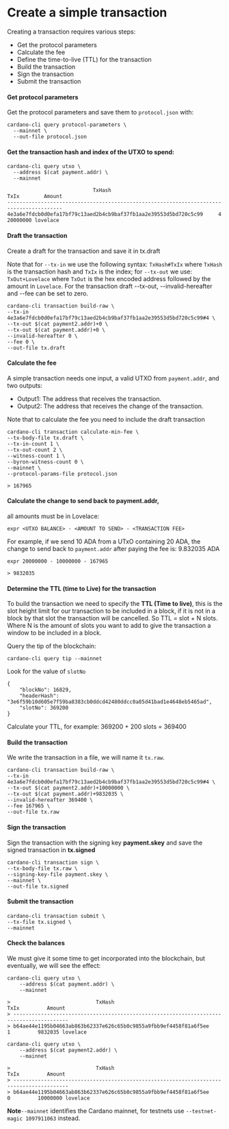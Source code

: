 # Create a simple transaction

Creating a transaction requires various steps:

* Get the protocol parameters
* Calculate the fee
* Define the time-to-live (TTL) for the transaction
* Build the transaction
* Sign the transaction
* Submit the transaction

#### Get protocol parameters

Get the protocol parameters and save them to `protocol.json` with:

```
cardano-cli query protocol-parameters \
  --mainnet \
  --out-file protocol.json
```

#### Get the transaction hash and index of the **UTXO** to spend:

```
cardano-cli query utxo \
  --address $(cat payment.addr) \
  --mainnet
```

```
                            TxHash                                 TxIx        Amount
----------------------------------------------------------------------------------------
4e3a6e7fdcb0d0efa17bf79c13aed2b4cb9baf37fb1aa2e39553d5bd720c5c99     4         20000000 lovelace
```

#### Draft the transaction

Create a draft for the transaction and save it in tx.draft

Note that for `--tx-in` we use the following syntax: `TxHash#TxIx` where `TxHash` is the transaction hash and `TxIx` is the index; for `--tx-out` we use: `TxOut+Lovelace` where `TxOut` is the hex encoded address followed by the amount in `Lovelace`. For the transaction draft --tx-out, --invalid-hereafter and --fee can be set to zero.

    cardano-cli transaction build-raw \
    --tx-in 4e3a6e7fdcb0d0efa17bf79c13aed2b4cb9baf37fb1aa2e39553d5bd720c5c99#4 \
    --tx-out $(cat payment2.addr)+0 \
    --tx-out $(cat payment.addr)+0 \
    --invalid-hereafter 0 \
    --fee 0 \
    --out-file tx.draft

#### Calculate the fee

A simple transaction needs one input, a valid UTXO from `payment.addr`, and two outputs:

* Output1: The address that receives the transaction.
* Output2: The address that receives the change of the transaction.

Note that to calculate the fee you need to include the draft transaction

    cardano-cli transaction calculate-min-fee \
    --tx-body-file tx.draft \
    --tx-in-count 1 \
    --tx-out-count 2 \
    --witness-count 1 \
    --byron-witness-count 0 \
    --mainnet \
    --protocol-params-file protocol.json

    > 167965

#### Calculate the change to send back to payment.addr,
all amounts must be in Lovelace:

    expr <UTXO BALANCE> - <AMOUNT TO SEND> - <TRANSACTION FEE>

For example, if we send 10 ADA from a UTxO containing 20 ADA, the change to send back to `payment.addr` after paying the fee is: 9.832035 ADA

    expr 20000000 - 10000000 - 167965

    > 9832035

#### Determine the TTL (time to Live) for the transaction

To build the transaction we need to specify the **TTL (Time to live)**, this is the slot height limit for our transaction to be included in a block, if it is not in a block by that slot the transaction will be cancelled. So TTL = slot + N slots. Where N is the amount of slots you want to add to give the transaction a window to be included in a block.

Query the tip of the blockchain:

    cardano-cli query tip --mainnet

Look for the value of `slotNo`

    {
        "blockNo": 16829,
        "headerHash": "3e6f59b10d605e7f59ba8383cb0ddcd42480ddcc0a85d41bad1e4648eb5465ad",
        "slotNo": 369200
    }

Calculate your TTL, for example:  369200 + 200 slots = 369400

#### Build the transaction

We write the transaction in a file, we will name it `tx.raw`.

    cardano-cli transaction build-raw \
    --tx-in 4e3a6e7fdcb0d0efa17bf79c13aed2b4cb9baf37fb1aa2e39553d5bd720c5c99#4 \
    --tx-out $(cat payment2.addr)+10000000 \
    --tx-out $(cat payment.addr)+9832035 \
    --invalid-hereafter 369400 \
    --fee 167965 \
    --out-file tx.raw

#### Sign the transaction

Sign the transaction with the signing key **payment.skey** and save the signed transaction in **tx.signed**

    cardano-cli transaction sign \
    --tx-body-file tx.raw \
    --signing-key-file payment.skey \
    --mainnet \
    --out-file tx.signed

#### Submit the transaction

    cardano-cli transaction submit \
    --tx-file tx.signed \
    --mainnet

#### Check the balances

We must give it some time to get incorporated into the blockchain, but eventually, we will see the effect:

    cardano-cli query utxo \
        --address $(cat payment.addr) \
        --mainnet

    >                            TxHash                                 TxIx         Amount
    > ----------------------------------------------------------------------------------------
    > b64ae44e1195b04663ab863b62337e626c65b0c9855a9fbb9ef4458f81a6f5ee     1         9832035 lovelace

    cardano-cli query utxo \
        --address $(cat payment2.addr) \
        --mainnet

    >                            TxHash                                 TxIx         Amount
    > ----------------------------------------------------------------------------------------
    > b64ae44e1195b04663ab863b62337e626c65b0c9855a9fbb9ef4458f81a6f5ee     0         10000000 lovelace


**Note**`--mainnet` identifies the Cardano mainnet, for testnets use `--testnet-magic 1097911063` instead.

